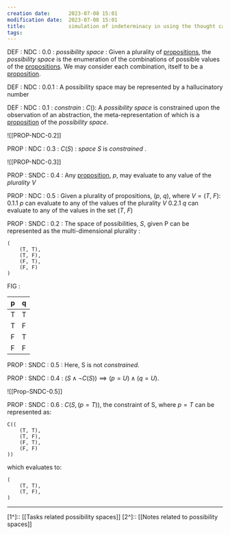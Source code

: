 ```yaml
---
creation date:		2023-07-08 15:01
modification date:	2023-07-08 15:01
title: 				simulation of indeterminacy in using the thought calculus
tags:
---
```


DEF : NDC : 0.0 : $possibility\ space$ : Given a plurality of [propositions](obsidian://open?vault=Master&file=DEF-NDC-0.0_proposition), the $possibility\ space$ is the enumeration of the combinations of possible values of the [propositions](obsidian://open?vault=Master&file=DEF-NDC-0.0_proposition). We may consider each combination, itself to be a [proposition](obsidian://open?vault=Master&file=DEF-NDC-0.0_proposition).

DEF : NDC : 0.0.1 : A possibility space may be represented by a hallucinatory number

DEF : NDC : 0.1 : $constrain$ : $C()$: A $possibility\ space$ is constrained upon the observation of an abstraction, the meta-representation of which is a [proposition](obsidian://open?vault=Master&file=DEF-NDC-0.0_proposition) of the $possibility\ space$.

![[PROP-NDC-0.2]] 

PROP : NDC : 0.3 : $C(S)$ : $space$ $S$ is $constrained$ .

![[PROP-NDC-0.3]]

PROP : SNDC : 0.4 : Any [proposition](obsidian://open?vault=Master&file=DEF-NDC-0.0_proposition), $p$, may evaluate to any value of the $plurality$ $V$

PROP : NDC : 0.5 : Given a plurality of propositions, $( p,\  q)$, where $V = (T,\ F)$:
	0.1.1 $p$ can evaluate to any of the values of the plurality $V$
	0.2.1 $q$ can evaluate to any of the values in the set $(T,\ F)$

PROP : SNDC : 0.2 : The space of possibilities, $S$, given P can be represented as the multi-dimensional plurality :
```
(
	(T, T),
	(T, F),
	(F, T),
	(F, F)
)
``` 

FIG :

| p   | q   |
| --- | --- |
| T   | T   |
| T   | F   |
| F   | T   |
| F   | F   |

PROP : SNDC : 0.5 : Here, S is not $constrained$.

PROP : SNDC : 0.4 : $(S \land \lnot C(S)) \implies (p = U) \land (q = U)$.

![[Prop-SNDC-0.5]]

PROP : SNDC : 0.6 : $C(S,  (p=T))$, the constraint of S, where $p=T$ can be represented as: 

```
C((
	(T, T),
	(T, F),
	(F, T),
	(F, F)
))
```

which evaluates to:
```
(
	(T, T),
	(T, F),
)
```


---
[1^]:: [[Tasks related possibility spaces]]
[2^]:: [[Notes related to possibility spaces]]